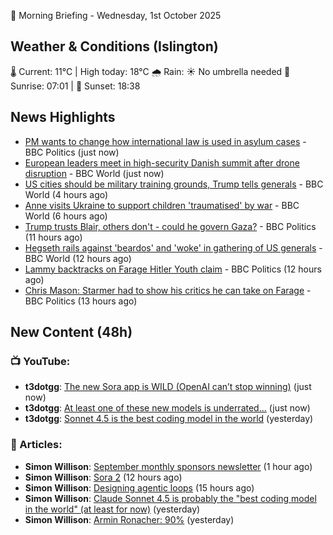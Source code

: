 🌅 Morning Briefing - Wednesday, 1st October 2025

## Weather & Conditions (Islington)

🌡️ Current: 11°C | High today: 18°C
🌧️ Rain: ☀️ No umbrella needed
🌅 Sunrise: 07:01 | 🌇 Sunset: 18:38

## News Highlights

- [PM wants to change how international law is used in asylum cases](https://www.bbc.com/news/articles/cd72p30v574o?at_medium=RSS&at_campaign=rss) - BBC Politics (just now)
- [European leaders meet in high-security Danish summit after drone disruption](https://www.bbc.com/news/articles/cp8jdene16ro?at_medium=RSS&at_campaign=rss) - BBC World (just now)
- [US cities should be military training grounds, Trump tells generals](https://www.bbc.com/news/articles/cvgq044n72po?at_medium=RSS&at_campaign=rss) - BBC World (4 hours ago)
- [Anne visits Ukraine to support children 'traumatised' by war](https://www.bbc.com/news/articles/cgrqlrjgd51o?at_medium=RSS&at_campaign=rss) - BBC World (6 hours ago)
- [Trump trusts Blair, others don't - could he govern Gaza?](https://www.bbc.com/news/articles/c89d5938w3ko?at_medium=RSS&at_campaign=rss) - BBC Politics (11 hours ago)
- [Hegseth rails against 'beardos' and 'woke' in gathering of US generals](https://www.bbc.com/news/videos/crkj1k8z8j4o?at_medium=RSS&at_campaign=rss) - BBC World (12 hours ago)
- [Lammy backtracks on Farage Hitler Youth claim](https://www.bbc.com/news/articles/cn95q9j0yyro?at_medium=RSS&at_campaign=rss) - BBC Politics (12 hours ago)
- [Chris Mason: Starmer had to show his critics he can take on Farage](https://www.bbc.com/news/articles/cpw1jwdlz7lo?at_medium=RSS&at_campaign=rss) - BBC Politics (13 hours ago)

## New Content (48h)
### 📺 YouTube:

- **t3dotgg**: [The new Sora app is WILD (OpenAI can’t stop winning)](https://www.youtube.com/watch?v=fSeo63tjtIs) (just now)
- **t3dotgg**: [At least one of these new models is underrated...](https://www.youtube.com/watch?v=rQYursX0GEk) (just now)
- **t3dotgg**: [Sonnet 4.5 is the best coding model in the world](https://www.youtube.com/watch?v=uZBjVeyiYkk) (yesterday)

### 📝 Articles:

- **Simon Willison**: [September monthly sponsors newsletter](https://simonwillison.net/2025/Oct/1/sponsors-only-newsletter/#atom-everything) (1 hour ago)
- **Simon Willison**: [Sora 2](https://simonwillison.net/2025/Sep/30/sora-2/#atom-everything) (12 hours ago)
- **Simon Willison**: [Designing agentic loops](https://simonwillison.net/2025/Sep/30/designing-agentic-loops/#atom-everything) (15 hours ago)
- **Simon Willison**: [Claude Sonnet 4.5 is probably the "best coding model in the world" (at least for now)](https://simonwillison.net/2025/Sep/29/claude-sonnet-4-5/#atom-everything) (yesterday)
- **Simon Willison**: [Armin Ronacher: 90%](https://simonwillison.net/2025/Sep/29/armin-ronacher-90/#atom-everything) (yesterday)
